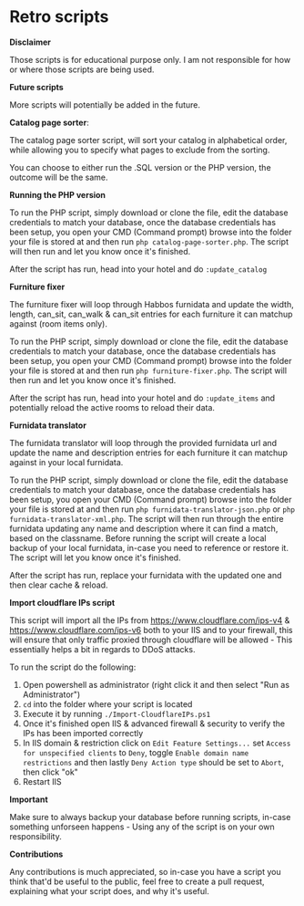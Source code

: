 # Retro scripts

**Disclaimer**

Those scripts is for educational purpose only. I am not responsible for how or where those scripts are being used.

**Future scripts**

More scripts will potentially be added in the future.


**Catalog page sorter**:

The catalog page sorter script, will sort your catalog in alphabetical order, while allowing you to specify what pages to exclude from the sorting.

You can choose to either run the .SQL version or the PHP version, the outcome will be the same.

**Running the PHP version**

To run the PHP script, simply download or clone the file, edit the database credentials to match your database, once the database credentials has been setup, you open your CMD (Command prompt) browse into the folder your file is stored at and then run ``php catalog-page-sorter.php``. The script will then run and let you know once it's finished.

After the script has run, head into your hotel and do ``:update_catalog``

**Furniture fixer**

The furniture fixer will loop through Habbos furnidata and update the width, length, can_sit, can_walk & can_sit entries for each furniture it can matchup against (room items only).

To run the PHP script, simply download or clone the file, edit the database credentials to match your database, once the database credentials has been setup, you open your CMD (Command prompt) browse into the folder your file is stored at and then run ``php furniture-fixer.php``. The script will then run and let you know once it's finished.

After the script has run, head into your hotel and do ``:update_items`` and potentially reload  the active rooms to reload their data.

**Furnidata translator**

The furnidata translator will loop through the provided furnidata url and update the name and description entries for each furniture it can matchup against in your local furnidata.

To run the PHP script, simply download or clone the file, edit the database credentials to match your database, once the database credentials has been setup, you open your CMD (Command prompt) browse into the folder your file is stored at and then run ``php furnidata-translator-json.php`` or ``php furnidata-translator-xml.php``. The script will then run through the entire furnidata updating any name and description where it can find a match, based on the classname. Before running the script will create a local backup of your local furnidata, in-case you need to reference or restore it. The script will let you know once it's finished.

After the script has run, replace your furnidata with the updated one and then clear cache & reload.


**Import cloudflare IPs script**

This script will import all the IPs from https://www.cloudflare.com/ips-v4 & https://www.cloudflare.com/ips-v6 both to your IIS and to your firewall, this will ensure that only traffic proxied through cloudflare will be allowed - This essentially helps a bit in regards to DDoS attacks.

To run the script do the following:
1. Open powershell as administrator (right click it and then select "Run as Administrator")
2. ``cd`` into the folder where your script is located
3. Execute it by running ``./Import-CloudflareIPs.ps1``
4. Once it's finished open IIS & advanced firewall & security to verify the IPs has been imported correctly
5. In IIS domain & restriction click on ``Edit Feature Settings...`` set ``Access for unspecified clients`` to ``Deny``, toggle ``Enable domain name restrictions`` and then lastly ``Deny Action type`` should be set to ``Abort``, then click "ok"
6. Restart IIS 

**Important**

Make sure to always backup your database before running scripts, in-case something unforseen happens - Using any of the script is on your own responsibility.

**Contributions**

Any contributions is much appreciated, so in-case you have a script you think that'd be useful to the public, feel free to create a pull request, explaining what your script does, and why it's useful.
